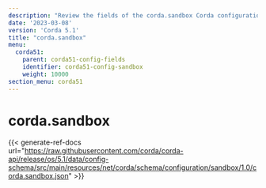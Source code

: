 ```yaml
---
description: "Review the fields of the corda.sandbox Corda configuration section."
date: '2023-03-08'
version: 'Corda 5.1'
title: "corda.sandbox"
menu:
  corda51:
    parent: corda51-config-fields
    identifier: corda51-config-sandbox
    weight: 10000
section_menu: corda51
---
```

# corda.sandbox

{{< generate-ref-docs url="https://raw.githubusercontent.com/corda/corda-api/release/os/5.1/data/config-schema/src/main/resources/net/corda/schema/configuration/sandbox/1.0/corda.sandbox.json" >}}
